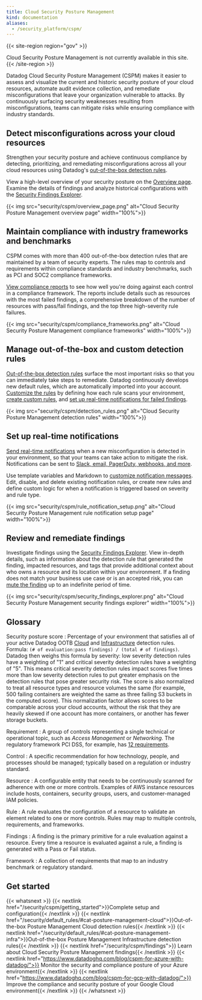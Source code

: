 ```yaml
---
title: Cloud Security Posture Management
kind: documentation
aliases:
  - /security_platform/cspm/
---
```


{{< site-region region="gov" >}}
<div class="alert alert-warning">
Cloud Security Posture Management is not currently available in this site.
</div>
{{< /site-region >}}

Datadog Cloud Security Posture Management (CSPM) makes it easier to assess and visualize the current and historic security posture of your cloud resources, automate audit evidence collection, and remediate misconfigurations that leave your organization vulnerable to attacks. By continuously surfacing security weaknesses resulting from misconfigurations, teams can mitigate risks while ensuring compliance with industry standards.

## Detect misconfigurations across your cloud resources

Strengthen your security posture and achieve continuous compliance by detecting, prioritizing, and remediating misconfigurations across all your cloud resources using Datadog's [out-of-the-box detection rules](#manage-out-of-the-box-and-custom-detection-rules). 

View a high-level overview of your security posture on the [Overview page][1]. Examine the details of findings and analyze historical configurations with the [Security Findings Explorer][2].

{{< img src="security/cspm/overview_page.png" alt="Cloud Security Posture Management overview page" width="100%">}}

## Maintain compliance with industry frameworks and benchmarks

CSPM comes with more than 400 out-of-the-box detection rules that are maintained by a team of security experts. The rules map to controls and requirements within compliance standards and industry benchmarks, such as PCI and SOC2 compliance frameworks.

[View compliance reports][3] to see how well you're doing against each control in a compliance framework. The reports include details such as resources with the most failed findings, a comprehensive breakdown of the number of resources with pass/fail findings, and the top three high-severity rule failures.

{{< img src="security/cspm/compliance_frameworks.png" alt="Cloud Security Posture Management compliance frameworks" width="100%">}}

## Manage out-of-the-box and custom detection rules

[Out-of-the-box detection rules][4] surface the most important risks so that you can immediately take steps to remediate. Datadog continuously develops new default rules, which are automatically imported into your account. [Customize the rules][5] by defining how each rule scans your environment, [create custom rules][6], and [set up real-time notifications for failed findings](#set-up-real-time-notifications).

{{< img src="security/cspm/detection_rules.png" alt="Cloud Security Posture Management detection rules" width="100%">}}

## Set up real-time notifications

[Send real-time notifications][7] when a new misconfiguration is detected in your environment, so that your teams can take action to mitigate the risk. Notifications can be sent to [Slack, email, PagerDuty, webhooks, and more][8].

Use template variables and Markdown to [customize notification messages][9]. Edit, disable, and delete existing notification rules, or create new rules and define custom logic for when a notification is triggered based on severity and rule type.

{{< img src="security/cspm/rule_notification_setup.png" alt="Cloud Security Posture Management rule notification setup page" width="100%">}}

## Review and remediate findings

Investigate findings using the [Security Findings Explorer][10]. View in-depth details, such as information about the detection rule that generated the finding, impacted resources, and tags that provide additional context about who owns a resource and its location within your environment. If a finding does not match your business use case or is an accepted risk, you can [mute the finding][13] up to an indefinite period of time.

{{< img src="security/cspm/security_findings_explorer.png" alt="Cloud Security Posture Management security findings explorer" width="100%">}}

## Glossary

Security posture score
: Percentage of your environment that satisfies all of your active Datadog OOTB [Cloud][4] and [Infrastructure][11] detection rules. Formula: `(# of evaluation:pass findings) / (total # of findings)`. Datadog then weighs this formula by severity: low severity detection rules have a weighting of "1" and critical severity detection rules have a weighting of "5". This means critical severity detection rules impact scores five times more than low severity detection rules to put greater emphasis on the detection rules that pose greater security risk. The score is also normalized to treat all resource types and resource volumes the same (for example, 500 failing containers are weighted the same as three failing S3 buckets in the computed score). This normalization factor allows scores to be comparable across your cloud accounts, without the risk that they are heavily skewed if one account has more containers, or another has fewer storage buckets.

Requirement
: A group of controls representing a single technical or operational topic, such as _Access Management_ or _Networking_. The regulatory framework PCI DSS, for example, has [12 requirements][12].

Control
: A specific recommendation for how technology, people, and processes should be managed; typically based on a regulation or industry standard.

Resource
: A configurable entity that needs to be continuously scanned for adherence with one or more controls. Examples of AWS instance resources include hosts, containers, security groups, users, and customer-managed IAM policies.

Rule
: A rule evaluates the configuration of a resource to validate an element related to one or more controls. Rules may map to multiple controls, requirements, and frameworks.

Findings
: A finding is the primary primitive for a rule evaluation against a resource. Every time a resource is evaluated against a rule, a finding is generated with a Pass or Fail status.

Framework
: A collection of requirements that map to an industry benchmark or regulatory standard.

## Get started

{{< whatsnext >}}
  {{< nextlink href="/security/cspm/getting_started">}}Complete setup and configuration{{< /nextlink >}}
  {{< nextlink href="/security/default_rules/#cat-posture-management-cloud">}}Out-of-the-box Posture Management Cloud detection rules{{< /nextlink >}}
  {{< nextlink href="/security/default_rules/#cat-posture-management-infra">}}Out-of-the-box Posture Management Infrastructure detection rules{{< /nextlink >}}
  {{< nextlink href="/security/cspm/findings">}} Learn about Cloud Security Posture Management findings{{< /nextlink >}}
  {{< nextlink href="https://www.datadoghq.com/blog/cspm-for-azure-with-datadog/">}} Monitor the security and compliance posture of your Azure environment{{< /nextlink >}}
  {{< nextlink href="https://www.datadoghq.com/blog/cspm-for-gcp-with-datadog/">}} Improve the compliance and security posture of your Google Cloud environment{{< /nextlink >}}
{{< /whatsnext >}}

[1]: https://app.datadoghq.com/security/compliance/homepage
[2]: https://app.datadoghq.com/security/compliance
[3]: /security/cspm/frameworks_and_benchmarks
[4]: /security/default_rules/#cat-posture-management-cloud
[5]: /security/cspm/frameworks_and_benchmarks#customize-how-your-environment-is-scanned-by-each-rule
[6]: /security/cspm/custom_rules
[7]: /security/cspm/frameworks_and_benchmarks#set-notification-targets-for-detection-rules
[8]: /security/notifications/
[9]: /security/notifications/#detection-rule-notifications
[10]: /security/cspm/findings
[11]: /security/default_rules/#cat-posture-management-infra
[12]: https://www.pcisecuritystandards.org/pci_security/maintaining_payment_security
[13]: /security/cspm/findings#explore-your-cloud-misconfigurations-with-findings